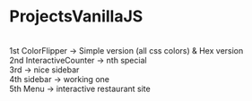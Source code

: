# ProjectsVanillaJS
<br> 1st ColorFlipper -> Simple version (all css colors) & Hex version
<br> 2nd InteractiveCounter -> nth special
<br> 3rd -> nice sidebar
<br> 4th sidebar -> working one
<br> 5th Menu -> interactive restaurant site
